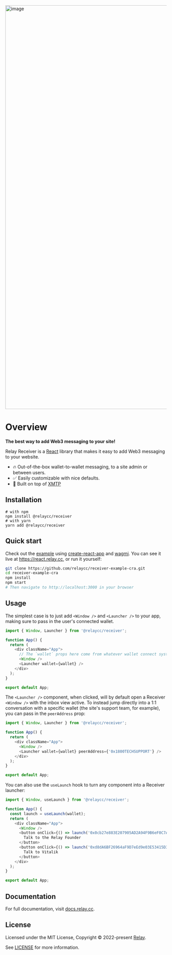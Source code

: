 <img width="1257" alt="image" src="https://user-images.githubusercontent.com/100799178/189496413-85d3486d-2545-4b4c-9212-b943d503ed62.png">


# Overview

**The best way to add Web3 messaging to your site!**

Relay Receiver is a [React](https://reactjs.org/) library that makes it easy to
add Web3 messaging to your website.

- 🔥 Out-of-the-box wallet-to-wallet messaging, to a site admin or between users. 
- ✅ Easily customizable with nice defaults.
- 🦄 Built on top of [XMTP](https://xmtp.com)

## Installation

```
# with npm
npm install @relaycc/receiver
# with yarn
yarn add @relaycc/receiver
```

## Quick start

Check out the [example](https://github.com/relaycc/receiver-example-cra) using [create-react-app](https://create-react-app.dev/) and [wagmi](https://wagmis.sh). You can see it live at https://react.relay.cc, or run it yourself:

```bash
git clone https://github.com/relaycc/receiver-example-cra.git
cd receiver-example-cra
npm install
npm start
# Then navigate to http://localhost:3000 in your browser
```

## Usage

The simplest case is to just add `<Window />` and `<Launcher />` to your app, making sure to pass
in the user's connected wallet. 

```TypeScript
import { Window, Launcher } from '@relaycc/receiver';

function App() {
  return (
    <div className="App">
      // The `wallet` props here come from whatever wallet connect system you are already using.
      <Window />
      <Launcher wallet={wallet} />
    </div>
  );
}

export default App;
```
The `<Launcher />` component, when clicked, will by default open a Receiver `<Window />` with the inbox view
active. To instead jump directly into a 1:1 conversation with a specific wallet (the site's support team, for example),
you can pass in the `peerAddress` prop:

```TypeScript
import { Window, Launcher } from '@relaycc/receiver';

function App() {
  return (
    <div className="App">
      <Window />
      <Launcher wallet={wallet} peerAddress={'0x1800TECHSUPPORT'} />
    </div>
  );
}

export default App;
```

You can also use the `useLaunch` hook to turn any component into a Receiver launcher:

```TypeScript
import { Window, useLaunch } from '@relaycc/receiver';

function App() {
  const launch = useLaunch(wallet);
  return (
    <div className="App">
      <Window />
      <button onClick={() => launch('0x0cb27e883E207905AD2A94F9B6eF0C7A99223C37'}>
        Talk to the Relay Founder
      </button>
      <button onClick={() => launch('0xd8dA6BF26964aF9D7eEd9e03E53415D37aA96045'}>
        Talk to Vitalik
      </button>
    </div>
  );
}

export default App;
```

## Documentation

For full documentation, visit [docs.relay.cc](https://docs.relay.cc/relay/relay-receiver).

## License

Licensed under the MIT License, Copyright © 2022-present [Relay](https://relay.cc).

See [LICENSE](./LICENSE) for more information.
